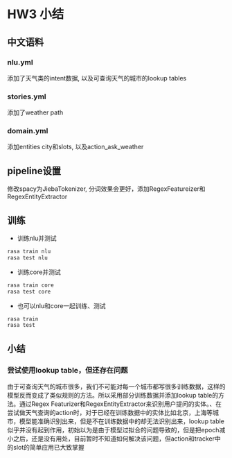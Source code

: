 # HW3 小结

## 中文语料

### nlu.yml
添加了天气类的intent数据, 以及可查询天气的城市的lookup tables
### stories.yml
添加了weather path
### domain.yml
添加entities city和slots, 以及action_ask_weather

## pipeline设置
修改spacy为JiebaTokenizer, 分词效果会更好，添加RegexFeatureizer和RegexEntityExtractor

## 训练
* 训练nlu并测试
```bash
rasa train nlu
rasa test nlu
```
* 训练core并测试
```bash
rasa train core
rasa test core
```
* 也可以nlu和core一起训练、测试
```bash
rasa train
rasa test
```

## 小结
### 尝试使用lookup table，但还存在问题
由于可查询天气的城市很多，我们不可能对每一个城市都写很多训练数据，这样的模型反而变成了类似规则的方法。所以采用部分训练数据并添加lookup table的方法。通过Regex Featurizer和RegexEntityExtractor来识别用户提问的实体。、在尝试做天气查询的action时，对于已经在训练数据中的实体比如北京，上海等城市，模型能准确识别出来，但是不在训练数据中的却无法识别出来，lookup table似乎并没有起到作用，初始以为是由于模型过拟合的问题导致的，但是把epoch减小之后，还是没有用处，目前暂时不知道如何解决该问题，但action和tracker中的slot的简单应用已大致掌握


